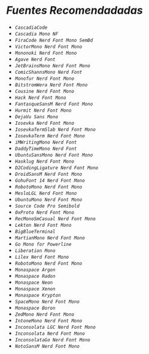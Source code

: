 <!-- Autor: Daniel Benjamin Perez Morales -->
<!-- GitHub: https://github.com/DanielBenjaminPerezMoralesDev13 -->
<!-- GitLab: https://gitlab.com/DanielBenjaminPerezMoralesDev13 -->
<!-- Correo electrónico: danielperezdev@proton.me -->

# ***Fuentes Recomendadadas***

- *`CascadiaCode`*
- *`Cascadia Mono NF`*
- *`FiraCode Nerd Font Mono SemBd`*
- *`VictorMono Nerd Font Mono`*
- *`Mononoki Nerd Font Mono`*
- *`Agave Nerd Font`*
- *`JetBrainsMono Nerd Font Mono`*
- *`ComicShannsMono Nerd Font`*
- *`Monofur Nerd Font Mono`*
- *`BitstromWera Nerd Font Mono`*
- *`Cousine Nerd Font Mono`*
- *`Hack Nerd Font Mono`*
- *`FantasqueSansM Nerd Font Mono`*
- *`Hurmit Nerd Font Mono`*
- *`DejaVu Sans Mono`*
- *`Iosevka Nerd Font Mono`*
- *`IosevkaTermSlab Nerd Font Mono`*
- *`IosevkaTerm Nerd Font Mono`*
- *`iMWritingMono Nerd Font`*
- *`DaddyTimeMono Nerd Font`*
- *`UbuntuSansMono Nerd Font Mono`*
- *`Hasklug Nerd Font Mono`*
- *`D2CodingLigature Nerd Font Mono`*
- *`DroidSansM Nerd Font Mono`*
- *`GohuFont 14 Nerd Font Mono`*
- *`RobotoMono Nerd Font Mono`*
- *`MesloLGL Nerd Font Mono`*
- *`UbuntuMono Nerd Font Mono`*
- *`Source Code Pro Semibold`*
- *`0xProto Nerd Font Mono`*
- *`RecMonoSmCasual Nerd Font Mono`*
- *`Lekton Nerd Font Mono`*
- *`BigBlueTerminal`*
- *`MartianMono Nerd Font Mono`*
- *`Go Mono for Powerline`*
- *`Liberation Mono`*
- *`Lilex Nerd Font Mono`*
- *`RobotoMono Nerd Font Mono`*
- *`Monaspace Argon`*
- *`Monaspace Radon`*
- *`Monaspace Neon`*
- *`Monaspace Xenon`*
- *`Monaspace Krypton`*
- *`SpaceMono Nerd Font Mono`*
- *`Monaspace Boron`*
- *`ZedMono Nerd Font Mono`*
- *`IntoneMono Nerd Font Mono`*
- *`Inconsolata LGC Nerd Font Mono`*
- *`Inconsolata Nerd Font Mono`*
- *`InconsolataGo Nerd Font Mono`*
- *`NotoSansM Nerd Font Mono`*
